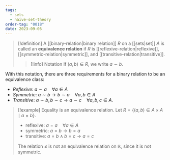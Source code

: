 ```yaml
---
tags:
  - sets
  - naive-set-theory
order-tag: "0018"
date: 2023-09-05
---
```

>[!definition]
>A [[binary-relation|binary relation]] $R$ on a [[sets|set]] $A$ is called an **equivalence relation** if $R$ is [[reflexive-relation|reflexive]], [[symmetric-relation|symmetric]], and [[transitive-relation|transitive]].
>>[!info] Notation
>>If $(a,b)\in R$, we write $a\sim b$.

With this notation, there are three requirements for a binary relation to be an equivalence class:
- *Reflexive*: $a\sim a\quad\forall a\in A$
- *Symmetric*: $a\sim b\to b\sim a\quad\forall a,b\in A$
- *Transitive*: $a\sim b,b\sim c\to a\sim c\quad\forall a,b,c\in A$.

>[!example]
>Equality is an equivalence relation. Let $R=\{ (a,b)\in A\times A\mid a=b \}$.
>- reflexive: $a=a\quad\forall a\in A$
>- symmetric: $a=b\to b=a$
>- transitive: $a=b\land b=c\to a=c$
>
>The relation $\leq$ is not an equivalence relation on $\mathbb{R}$, since it is not symmetric.

